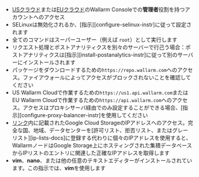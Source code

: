 * [USクラウド](https://us1.my.wallarm.com/)または[EUクラウド](https://my.wallarm.com/)のWallarm Consoleでの**管理者**役割を持つアカウントへのアクセス
* SELinuxは無効化されるか、[指示][configure-selinux-instr]に従って設定されます
* 全てのコマンドはスーパーユーザー（例えば `root`）として実行します
* リクエスト処理とポストアナリティクスを別々のサーバーで行己う場合：ポストアナリティクスは[指示][install-postanalytics-instr]に従って別のサーバーにインストールされます
* パッケージをダウンロードするための`https://repo.wallarm.com`へのアクセス。ファイアウォールによってアクセスがブロックされないことを確認してください
* US Wallarm Cloudで作業するための`https://us1.api.wallarm.com`またはEU Wallarm Cloudで作業するための`https://api.wallarm.com`へのアクセス。アクセスはプロキシサーバ経由でのみ設定することができる場合、[指示][configure-proxy-balancer-instr]を使用してください
* [リンク](https://www.gstatic.com/ipranges/goog.json)内に記載されたGoogle Cloud StorageのIPアドレスへのアクセス。完全な国、地域、データセンターを[許可リスト、拒否リスト、またはグレーリスト][ip-lists-docs]に登録する代わりに個々のIPアドレスを使用すると、WallarmノードはGoogle Storage上にホスティングされた集積データベースからIPリストのエントリに関連した正確なIPアドレスを取得します
* **vim**、**nano**、または他の任意のテキストエディターがインストールされています。この指示では、**vim**を使用します